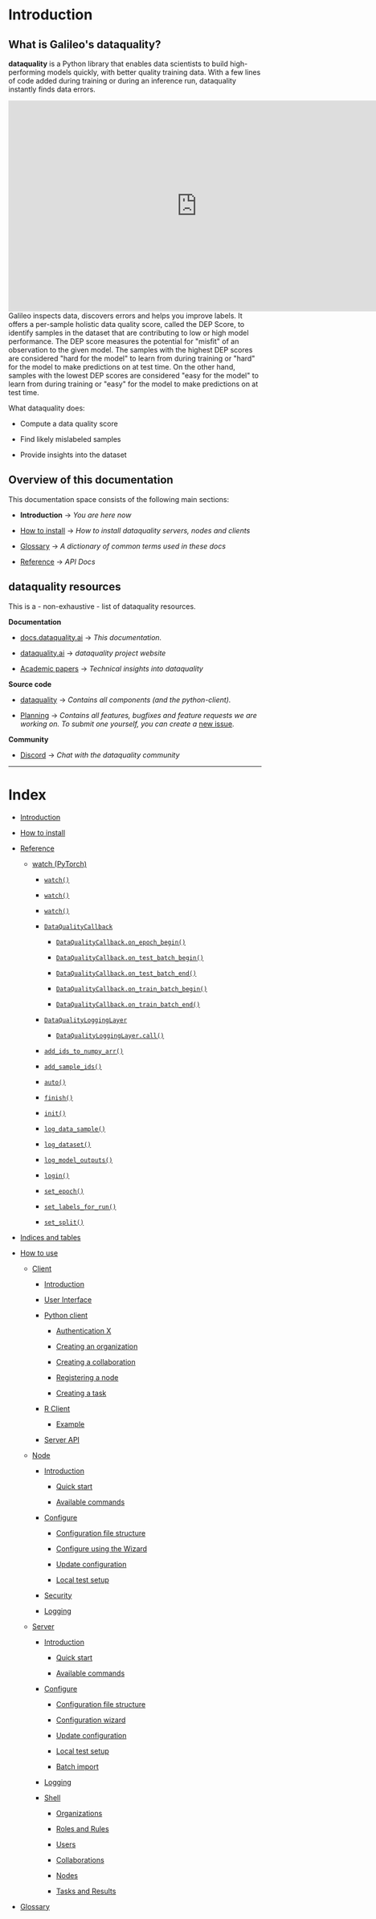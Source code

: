 <!-- This data file has been placed in the public domain. -->
<!-- Derived from the Unicode character mappings available from
<http://www.w3.org/2003/entities/xml/>.
Processed by unicode2rstsubs.py, part of Docutils:
<https://docutils.sourceforge.io>. -->
# Introduction

## What is Galileo's dataquality?

**dataquality** is a Python library that enables data scientists to build high-performing models quickly, with better quality training data. With a few lines of code added during training or during an inference run, dataquality instantly finds data errors.

<iframe width="750" height="420" src="https://youtube.com/embed/vo6MeVaTacU"
  frameborder="0"
  allow="accelerometer; autoplay; encrypted-media; gyroscope; picture-in-picture"
  allowfullscreen>
</iframe>Galileo inspects data, discovers errors and helps you improve labels. It offers a per-sample holistic data quality score, called the DEP Score, to identify samples in the dataset that are contributing to low or high model performance. The DEP score measures the potential for "misfit" of an observation to the given model. The samples with the highest DEP scores are considered "hard for the model" to learn from during training or "hard" for the model to make predictions on at test time. On the other hand, samples with the lowest DEP scores are considered "easy for the model" to learn from during training or "easy" for the model to make predictions on at test time.

What dataquality does:


* Compute a data quality score


* Find likely mislabeled samples


* Provide insights into the dataset

## Overview of this documentation

This documentation space consists of the following main sections:


* **Introduction** → *You are here now*


* [How to install](install/index.md) → *How to install dataquality servers,
nodes and clients*

<!-- * :doc:`/use/index` |rarr| *How to use dataquality servers, -->
<!-- nodes and clients* -->
<!-- * :doc:`/technical-documentation/index` (Under construction) |rarr| -->
<!-- *Implementation details of the dataquality platform* -->
<!-- * :doc:`/devops/index` |rarr| *How to collaborate on the development of the -->
<!-- dataquality infrastructure* -->
<!-- * :doc:`/algorithms/index` |rarr| *Develop algorithms that are compatible with -->
<!-- dataquality* -->

* [Glossary](glossary.md) → *A dictionary of common terms used in these docs*


* [Reference](api.md) → *API Docs*

## dataquality resources

This is a - non-exhaustive - list of dataquality resources.

**Documentation**


* [docs.dataquality.ai](https://docs.dataquality.ai) → *This documentation.*


* [dataquality.ai](https://dataquality.ai) → *dataquality project website*


* [Academic papers](https://dataquality.ai/dataquality/) →
*Technical insights into dataquality*

**Source code**


* [dataquality](https://github.com/dataquality/dataquality) → *Contains all*
*components (and the python-client).*


* [Planning](https://github.com/orgs/dataquality/projects) → *Contains all
features, bugfixes and feature requests we are working on. To submit one
yourself, you can create a*
[new issue](https://github.com/dataquality/dataquality/issues).

**Community**


* [Discord](https://discord.gg/yAyFf6Y)  → *Chat with the dataquality
community*


---

# Index


* [Introduction]()



* [How to install](install/index.md)


* [Reference](api.md)


    * [watch (PyTorch)](api.md#watch-pytorch)


        * [`watch()`](api.md#dataquality.integrations.torch.watch)


        * [`watch()`](api.md#dataquality.integrations.transformers_trainer.watch)


        * [`watch()`](api.md#dataquality.integrations.spacy.watch)


        * [`DataQualityCallback`](api.md#dataquality.integrations.keras.DataQualityCallback)


            * [`DataQualityCallback.on_epoch_begin()`](api.md#dataquality.integrations.keras.DataQualityCallback.on_epoch_begin)


            * [`DataQualityCallback.on_test_batch_begin()`](api.md#dataquality.integrations.keras.DataQualityCallback.on_test_batch_begin)


            * [`DataQualityCallback.on_test_batch_end()`](api.md#dataquality.integrations.keras.DataQualityCallback.on_test_batch_end)


            * [`DataQualityCallback.on_train_batch_begin()`](api.md#dataquality.integrations.keras.DataQualityCallback.on_train_batch_begin)


            * [`DataQualityCallback.on_train_batch_end()`](api.md#dataquality.integrations.keras.DataQualityCallback.on_train_batch_end)


        * [`DataQualityLoggingLayer`](api.md#dataquality.integrations.keras.DataQualityLoggingLayer)


            * [`DataQualityLoggingLayer.call()`](api.md#dataquality.integrations.keras.DataQualityLoggingLayer.call)


        * [`add_ids_to_numpy_arr()`](api.md#dataquality.integrations.keras.add_ids_to_numpy_arr)


        * [`add_sample_ids()`](api.md#dataquality.integrations.keras.add_sample_ids)


        * [`auto()`](api.md#dataquality.auto)


        * [`finish()`](api.md#dataquality.finish)


        * [`init()`](api.md#dataquality.init)


        * [`log_data_sample()`](api.md#dataquality.log_data_sample)


        * [`log_dataset()`](api.md#dataquality.log_dataset)


        * [`log_model_outputs()`](api.md#dataquality.log_model_outputs)


        * [`login()`](api.md#dataquality.login)


        * [`set_epoch()`](api.md#dataquality.set_epoch)


        * [`set_labels_for_run()`](api.md#dataquality.set_labels_for_run)


        * [`set_split()`](api.md#dataquality.set_split)


* [Indices and tables](api.md#indices-and-tables)


* [How to use](use/index.md)


    * [Client](use/client.md)


        * [Introduction](use/client.md#introduction)


        * [User Interface](use/client.md#user-interface)


        * [Python client](use/client.md#python-client)


            * [Authentication X](use/client.md#authentication-x)


            * [Creating an organization](use/client.md#creating-an-organization)


            * [Creating a collaboration](use/client.md#creating-a-collaboration)


            * [Registering a node](use/client.md#registering-a-node)


            * [Creating a task](use/client.md#creating-a-task)


        * [R Client](use/client.md#r-client)


            * [Example](use/client.md#example)


        * [Server API](use/client.md#server-api)


    * [Node](use/node.md)


        * [Introduction](use/node.md#introduction)


            * [Quick start](use/node.md#quick-start)


            * [Available commands](use/node.md#available-commands)


        * [Configure](use/node.md#configure)


            * [Configuration file structure](use/node.md#configuration-file-structure)


            * [Configure using the Wizard](use/node.md#configure-using-the-wizard)


            * [Update configuration](use/node.md#update-configuration)


            * [Local test setup](use/node.md#local-test-setup)


        * [Security](use/node.md#security)


        * [Logging](use/node.md#logging)


    * [Server](use/server.md)


        * [Introduction](use/server.md#introduction)


            * [Quick start](use/server.md#quick-start)


            * [Available commands](use/server.md#available-commands)


        * [Configure](use/server.md#configure)


            * [Configuration file structure](use/server.md#configuration-file-structure)


            * [Configuration wizard](use/server.md#configuration-wizard)


            * [Update configuration](use/server.md#update-configuration)


            * [Local test setup](use/server.md#local-test-setup)


            * [Batch import](use/server.md#batch-import)


        * [Logging](use/server.md#logging)


        * [Shell](use/server.md#shell)


            * [Organizations](use/server.md#organizations)


            * [Roles and Rules](use/server.md#roles-and-rules)


            * [Users](use/server.md#users)


            * [Collaborations](use/server.md#collaborations)


            * [Nodes](use/server.md#nodes)


            * [Tasks and Results](use/server.md#tasks-and-results)


* [Glossary](glossary.md)
